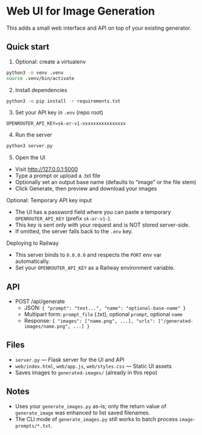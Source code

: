 # Web UI for Image Generation

This adds a small web interface and API on top of your existing generator.

## Quick start

1) Optional: create a virtualenv
```bash
python3 -m venv .venv
source .venv/bin/activate
```

2) Install dependencies
```bash
python3 -m pip install -r requirements.txt
```

3) Set your API key in `.env` (repo root)
```
OPENROUTER_API_KEY=sk-or-v1-xxxxxxxxxxxxxxxx
```

4) Run the server
```bash
python3 server.py
```

5) Open the UI
- Visit http://127.0.0.1:5000
- Type a prompt or upload a .txt file
- Optionally set an output base name (defaults to “image” or the file stem)
- Click Generate, then preview and download your images

Optional: Temporary API key input
- The UI has a password field where you can paste a temporary `OPENROUTER_API_KEY` (prefix `sk-or-v1-`).
- This key is sent only with your request and is NOT stored server-side.
- If omitted, the server falls back to the `.env` key.

Deploying to Railway
- This server binds to `0.0.0.0` and respects the `PORT` env var automatically.
- Set your `OPENROUTER_API_KEY` as a Railway environment variable.

## API
- POST /api/generate
  - JSON: `{ "prompt": "text...", "name": "optional-base-name" }`
  - Multipart form: `prompt_file` (.txt), optional `prompt`, optional `name`
  - Response: `{ "images": ["name.png", ...], "urls": ["/generated-images/name.png", ...] }`

## Files
- `server.py` — Flask server for the UI and API
- `web/index.html`, `web/app.js`, `web/styles.css` — Static UI assets
- Saves images to `generated-images/` (already in this repo)

## Notes
- Uses your `generate_images.py` as-is; only the return value of `generate_image` was enhanced to list saved filenames.
- The CLI mode of `generate_images.py` still works to batch process `image-prompts/*.txt`.
